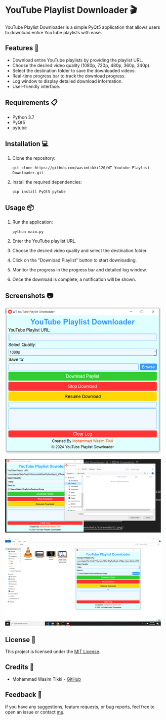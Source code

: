 # YouTube Playlist Downloader 🎬

YouTube Playlist Downloader is a simple PyQt5 application that allows users to download entire YouTube playlists with ease.

## Features 🚀

- Download entire YouTube playlists by providing the playlist URL.
- Choose the desired video quality (1080p, 720p, 480p, 360p, 240p).
- Select the destination folder to save the downloaded videos.
- Real-time progress bar to track the download progress.
- Log window to display detailed download information.
- User-friendly interface.

## Requirements 📋

- Python 3.7
- PyQt5
- pytube

## Installation 💻

1. Clone the repository:

    ```
    git clone https://github.com/wasimtikki120/WT-Youtube-Playlist-Downloader.git
    ```

2. Install the required dependencies:

    ```
    pip install PyQt5 pytube
    ```

## Usage 📦

1. Run the application:

    ```
    python main.py
    ```

2. Enter the YouTube playlist URL.
3. Choose the desired video quality and select the destination folder.
4. Click on the "Download Playlist" button to start downloading.
5. Monitor the progress in the progress bar and detailed log window.
6. Once the download is complete, a notification will be shown.

## Screenshots 📷

![Screenshot 1](screenshots/screenshot1.png)

![Screenshot 2](screenshots/screenshot2.png)

![Screenshot 2](screenshots/screenshot3.png)

## License 📄

This project is licensed under the [MIT License](LICENSE).

## Credits 🙌

- Mohammad Wasim Tikki - [GitHub](https://github.com/wasimtikki120)

## Feedback 📧

If you have any suggestions, feature requests, or bug reports, feel free to open an issue or contact [me](https://www.linkedin.com/in/mohammad-wasim-tikki/).

